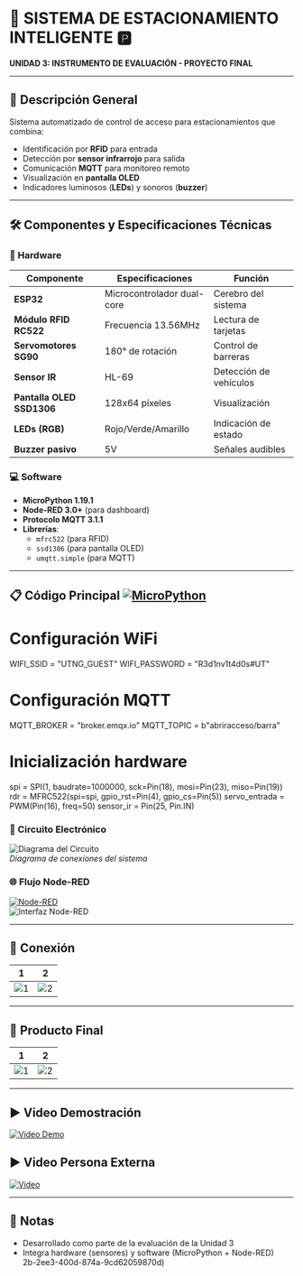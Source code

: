 # 🚗 SISTEMA DE ESTACIONAMIENTO INTELIGENTE 🅿️  
**UNIDAD 3: INSTRUMENTO DE EVALUACIÓN - PROYECTO FINAL**  

---

## 🌟 Descripción General  
Sistema automatizado de control de acceso para estacionamientos que combina:  
- Identificación por **RFID** para entrada  
- Detección por **sensor infrarrojo** para salida  
- Comunicación **MQTT** para monitoreo remoto  
- Visualización en **pantalla OLED**  
- Indicadores luminosos (**LEDs**) y sonoros (**buzzer**)  

---

## 🛠️ Componentes y Especificaciones Técnicas  

### 🔌 Hardware  
| Componente | Especificaciones | Función |
|------------|------------------|---------|
| **ESP32** | Microcontrolador dual-core | Cerebro del sistema |
| **Módulo RFID RC522** | Frecuencia 13.56MHz | Lectura de tarjetas |
| **Servomotores SG90** | 180° de rotación | Control de barreras |
| **Sensor IR** | HL-69 | Detección de vehículos |
| **Pantalla OLED SSD1306** | 128x64 píxeles | Visualización |
| **LEDs (RGB)** | Rojo/Verde/Amarillo | Indicación de estado |
| **Buzzer pasivo** | 5V | Señales audibles |

### 💻 Software  
- **MicroPython 1.19.1**  
- **Node-RED 3.0+** (para dashboard)  
- **Protocolo MQTT 3.1.1**  
- **Librerías**:  
  - `mfrc522` (para RFID)  
  - `ssd1306` (para pantalla OLED)  
  - `umqtt.simple` (para MQTT)  

---

## 📋 Código Principal [![MicroPython](https://img.shields.io/badge/VER_CÓDIGO-007ACC?style=for-the-badge&logo=python&logoColor=white)](https://github.com/mmildred/InstrumentoEvaluacionPF/blob/main/Estacionamiento%20ultimo.py)

# Configuración WiFi
WIFI_SSID = "UTNG_GUEST"
WIFI_PASSWORD = "R3d1nv1t4d0s#UT"

# Configuración MQTT
MQTT_BROKER = "broker.emqx.io"
MQTT_TOPIC = b"abriracceso/barra"

# Inicialización hardware
spi = SPI(1, baudrate=1000000, sck=Pin(18), mosi=Pin(23), miso=Pin(19))
rdr = MFRC522(spi=spi, gpio_rst=Pin(4), gpio_cs=Pin(5))
servo_entrada = PWM(Pin(16), freq=50)
sensor_ir = Pin(25, Pin.IN)

### 🔌 Circuito Electrónico  
![Diagrama del Circuito](https://github.com/user-attachments/assets/387c865f-036d-4424-bfa2-7e359e50f133)  
*Diagrama de conexiones del sistema*  

### 🌐 Flujo Node-RED  
[![Node-RED](https://img.shields.io/badge/Node--RED-Flujo_JSON-green)](https://github.com/mmildred/InstrumentoEvaluacionPF/blob/main/node-red3-json.json)  
![Interfaz Node-RED](https://github.com/user-attachments/assets/4ab97f2b-2ee3-400d-874a-9cd62059870d)  

---

## 🚀 Conexión  
| 1 | 2 |
|--------|--------|
| ![1](https://github.com/user-attachments/assets/f27e8406-b91e-43fd-8db0-af1ca7f5d652) | ![2](https://github.com/user-attachments/assets/ce514bb5-6052-41e7-b624-0ec580175430) |

---

## 🎯 Producto Final  
| 1 | 2 |
|--------|--------|
| ![1](https://github.com/user-attachments/assets/0952cb4f-dd87-4d99-9b33-690113abc367) | ![2](https://github.com/user-attachments/assets/4cb75d20-bae3-4ad7-b18d-b871864f1643) |

---

## ▶️ Video Demostración  
[![Video Demo](https://img.shields.io/badge/🎥-Ver_Video_Demo-red)](https://drive.google.com/file/d/1IkWIEEnOwtfyAgufyPPKngzTXMUnKYyu/view?usp=sharing)  

## ▶️ Video Persona Externa  
[![Video](https://img.shields.io/badge/🎥-Ver_Video_Video)](https://drive.google.com/file/d/1JfLrUWQatIBwIHc6usg9aLM0R0DN8_3v/view?usp=sharing)

---

## 📌 Notas  
- Desarrollado como parte de la evaluación de la Unidad 3  
- Integra hardware (sensores) y software (MicroPython + Node-RED)  
2b-2ee3-400d-874a-9cd62059870d)

